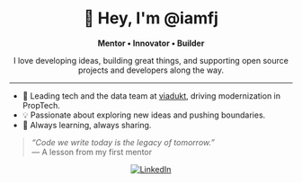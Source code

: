 <h1 align="center">👋 Hey, I'm @iamfj</h1>

<p align="center"><strong>Mentor • Innovator • Builder</strong></p>

<p align="center">
  I love developing ideas, building great things, and supporting open source projects and developers along the way.
</p>

<hr>

<ul>
  <li>🚀 Leading tech and the data team at <a href="https://www.viadukt.de/" target="_blank">viadukt</a>, driving modernization in PropTech.</li>
  <li>💡 Passionate about exploring new ideas and pushing boundaries.</li>
  <li>🤝 Always learning, always sharing.</li>
</ul>

<blockquote>
  <em>“Code we write today is the legacy of tomorrow.”</em>  
  <br>— A lesson from my first mentor
</blockquote>

<p align="center">
  <a href="https://www.linkedin.com/in/fabianjocks/" target="_blank">
    <img src="https://img.shields.io/badge/Reach%20me%20on-LinkedIn-blue" alt="LinkedIn">
  </a>
</p>
